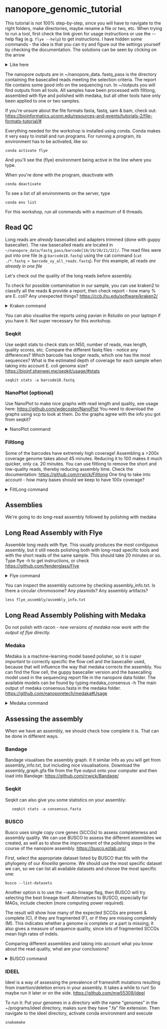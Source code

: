 # nanopore_genomic_tutorial 

This tutorial is *not* 100% step-by-step, since you will have to navigate to the right folders, make directories, maybe rename a file or two, etc. When trying to run a tool, first check the link given for usage instructions or use the --help flag (e.g. `flye --help`) to get instructions. I have hidden some commands - the idea is that you can try and figure out the settings yourself by checking the documentation. The solutions can be seen by clicking on the arrow

<details>
<summary>Like here</summary>
       
    scp --help
    
</details>

The nanopore outputs are in ~/nanopore_data. fastq_pass is the directory containing the basecalled reads meeting the selection criteria. The report file contains some good info on the sequencing run. In ~/outputs you will find outputs from all tools. All samples have been processed with filtlong, assembled with flye and polished with medaka, but all other tools have only been applied to one or two samples.

If you're unsure about the file formats fasta, fastq, sam & bam, check out: https://bioinformatics.uconn.edu/resources-and-events/tutorials-2/file-formats-tutorial/#

Everything needed for the workshop is installed using conda. Conda makes it very easy to install and run programs. For running a program, its environment has to be activated, like so:

    conda activate flye

And you'll see the (flye) environment being active in the line where you type.

When you're done with the program, deactivate with

    conda deactivate

To see a list of all environments on the server, type

    conda env list

For this workshop, run all commands with a maximum of 6 threads.

## Read QC
Long reads are *already* basecalled and adapters trimmed (done with guppy basecaller). The raw basecalled reads are located in `~/nanopore_data/fastq_pass/barcode[18/19/20/21/22]/`. The read files were put into one file (e.g `barcode18.fastq`) using the cat command (`cat ./*.fastq > barcode_xy_all_reads.fastq`). For this example, all reads _are already in one file_

Let's check out the quality of the long reads before assembly.

To check for possible contamination in our sample, you can use kraken2 to classify all the reads & provide a report, then check report - how many % are E. coli? Any unexpected things? https://ccb.jhu.edu/software/kraken2/

<details>
<summary>Kraken command</summary>
    
    kraken2 --db ~/software/kraken_db/ --threads 6 --output barcode_18.output --report barcode_18.report --use-names ~/nanopore_data/fastq_pass/barcode18.fastq

</details>

    
You can also visualise the reports using pavian in Rstudio on your laptopn if you have it. Not super necessary for this workshop.

### Seqkit

Use seqkit stats to check stats on N50, number of reads, max length, quality scores, etc. Compare the different fastq files - notice any differences? Which barcode has longer reads, which one has the most sequences? What is the estimated depth of coverage for each sample when taking into account E. coli genome size? https://bioinf.shenwei.me/seqkit/usage/#stats

    seqkit stats -a barcode18.fastq

### NanoPlot (optional)
Use NanoPlot to make nice graphs with read length and quality, see usage here: https://github.com/wdecoster/NanoPlot
You need to download the graphs using scp to look at them. Do the graphs agree with the info you got from seqkit?

<details>
<summary>NanoPlot command</summary>
    
    NanoPlot --fastq ~/nanopore_data/fastq_pass/barcode19.fastq --loglength -o barcode19 --threads 6

</details>

### Filtlong
Some of the barcodes have extremely high coverage! Assembling a >200x coverage genome takes about 45 minutes. Reducing it to 100 makes it much quicker, only ca. 20 minutes. You can use filtlong to remove the short and low-quality reads, thereby reducing assembly time. Check the documentation: https://github.com/rrwick/Filtlong
One ting to take into account - how many bases should we keep to have 100x coverage?

<details>
<summary>FiltLong command</summary>
    
    filtlong --min_length 1000 --keep_percent 90 --target_bases 500000000 barcode22.fastq | gzip > barcode22_filtered.fastq.gz

</details>


## Assemblies
We're going to do  long-read assembly followed by polishing with medaka

## Long Read Assembly with Flye
Assemble long reads with flye. This usually produces the most contiguous assembly, but it still needs polishing both with long-read specific tools and with the short reads of the same sample. This should take 20 minutes or so. Type flye -h to get instructions, or check https://github.com/fenderglass/Flye

<details>
<summary>Flye command</summary>
       
    flye --threads 6 --genome-size 4m --nano-raw barcode18.fastq --out-dir barcode18
    
</details>

You can inspect the assembly outcome by checking assembly_info.txt. Is there a circular chromosome? Any plasmids? Any assembly artifacts?

    less flye_assembly/assembly_info.txt


## Long Read Assembly Polishing with Medaka

Do not polish with racon - _new versions of medaka now work with the output of flye directly._


### Medaka
Medaka is a machine-learning model based polisher, so it is _super important_ to correctly specific the flow cell and the basecaller used, because that will influence the way that medaka corrects the assembly. You can find the flow cell, the guppy basecaller version and the basecalling model used in the sequencing report file in the nanopore data folder. The available models can be found by typing medaka_consensus -h
The main output of medaka consensus.fasta in the medaka folder.
https://github.com/nanoporetech/medaka#Usage

<details>
<summary>Medaka command</summary>
    
    medaka_consensus -m r941_min_hac_g507 -t 12 -i ~/outputs/filtlong/barcode18.fastq_filtered.fastq.gz -d ~/outputs/flye/barcode18/assembly.fasta -o barcode18_medaka
    
</details>

## Assessing the assembly
When we have an assembly, we should check how complete it is. That can be done in different ways.

### Bandage
Bandage visualises the assembly graph. It it similar info as you will get from assembly_info.txt, but including nice visualisations. Download the assembly_graph.gfa file from the flye output onto your computer and then load into Bandage: https://github.com/rrwick/Bandage/

### Seqkit
Seqkit can also give you some statistics on your assembly:

       seqkit stats -a consensus.fasta

### BUSCO  
Busco uses single copy core genes (SCCGs) to assess completeness and assembly quality. We can use BUSCO to assess the different assemblies we created, as well as to show the improvement of the polishing steps in the course of the nanopore assembly. https://busco.ezlab.org/

First, select the appropriate dataset listed by BUSCO that fits with the phylogeny of our *Knoellia* genome. We should use the most specific dataset we can, so we can list all available datasets and choose the most specific one:

    busco --list-datasets
    
Another option is to use the --auto-lineage flag, then BUSCO will try selecting the best lineage itself. Alternatives to BUSCO, especially for MAGs, include checkm (more computing power required).

The result will show how many of the expected SCCGs are present & complete (C), if they are fragmented (F), or if they are missing completely (M). This indicates whether a genome is complete or a part is missing; it also gives a measure of sequence quality, since lots of fragmented SCCGs mean high rates of indels.

Comparing different assemblies and taking into account what you know about the read quality, what are your conclusions?

<details>
<summary>BUSCO command</summary>    
    
    busco -m genome -i ~/outputs/flye/barcode18/assembly.fasta -o barcode18_flye_only ---auto-lineage  -c 6
    busco -m genome -i ~/outputs/medaka/barcode18_medaka/consensus.fasta -o barcode18_medaka --auto-lineage -c 6
</details>
    
### IDEEL
Ideel is a way of assessing the prevalence of frameshift mutations resulting from insertion/deletion errors in your assembly. It takes a while to run! So maybe run it later or on the side. https://github.com/mw55309/ideel

To run it:
Put your genomes in a directory with the name "genomes" in the ~/programs/ideel directory, makes sure they have ".fa" file extension. Then navigate to the ideel directory, activate conda environment and execute

    snakemake



